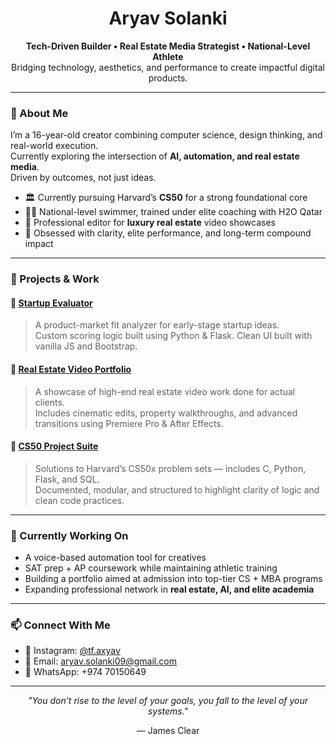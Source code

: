 <h1 align="center">Aryav Solanki</h1>
<p align="center">
  <strong>Tech-Driven Builder • Real Estate Media Strategist • National-Level Athlete</strong><br>
  Bridging technology, aesthetics, and performance to create impactful digital products.
</p>

---

### 🚀 About Me
I’m a 16-year-old creator combining computer science, design thinking, and real-world execution.  
Currently exploring the intersection of **AI, automation, and real estate media**.  
Driven by outcomes, not just ideas.

- 🏛 Currently pursuing Harvard’s **CS50** for a strong foundational core
- 🏊‍♂️ National-level swimmer, trained under elite coaching with H2O Qatar
- 🎥 Professional editor for **luxury real estate** video showcases
- 🧠 Obsessed with clarity, elite performance, and long-term compound impact

---

### 🧩 Projects & Work

#### 🔹 [Startup Evaluator](https://github.com/aryuv/startup-evaluator-backend)
> A product-market fit analyzer for early-stage startup ideas.  
Custom scoring logic built using Python & Flask. Clean UI built with vanilla JS and Bootstrap.

#### 🔹 [Real Estate Video Portfolio](https://github.com/yourusername/real-estate-portfolio)
> A showcase of high-end real estate video work done for actual clients.  
Includes cinematic edits, property walkthroughs, and advanced transitions using Premiere Pro & After Effects.

#### 🔹 [CS50 Project Suite](https://github.com/yourusername/cs50-projects)
> Solutions to Harvard’s CS50x problem sets — includes C, Python, Flask, and SQL.  
Documented, modular, and structured to highlight clarity of logic and clean code practices.

---

### 🧭 Currently Working On
- A voice-based automation tool for creatives  
- SAT prep + AP coursework while maintaining athletic training  
- Building a portfolio aimed at admission into top-tier CS + MBA programs  
- Expanding professional network in **real estate, AI, and elite academia**

---

### 📫 Connect With Me
- 📸 Instagram: [@tf.axyav](https://instagram.com/tf.axyav)  
- 📧 Email: aryav.solanki09@gmail.com  
- 💬 WhatsApp: +974 70150649  

---

<p align="center"><i>"You don’t rise to the level of your goals, you fall to the level of your systems."</i></p>
<p align="center">— James Clear</p>

<!--
**aryuv/aryuv** is a ✨ _special_ ✨ repository because its `README.md` (this file) appears on your GitHub profile.

Here are some ideas to get you started:

- 🔭 I’m currently working on ...
- 🌱 I’m currently learning ...
- 👯 I’m looking to collaborate on ...
- 🤔 I’m looking for help with ...
- 💬 Ask me about ...
- 📫 How to reach me: ...
- 😄 Pronouns: ...
- ⚡ Fun fact: ...
-->
